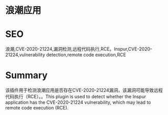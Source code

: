 # 浪潮应用
# SEO
浪潮,CVE-2020-21224,漏洞检测,远程代码执行,RCE。Inspur,CVE-2020-21224,vulnerability detection,remote code execution,RCE
# Summary
该插件用于检测浪潮应用是否存在CVE-2020-21224漏洞，该漏洞可能导致远程代码执行（RCE）。。This plugin is used to detect whether the Inspur application has the CVE-2020-21224 vulnerability, which may lead to remote code execution (RCE).

